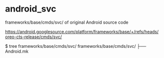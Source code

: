 # android_svc
frameworks/base/cmds/svc/ of original Android source code

https://android.googlesource.com/platform/frameworks/base/+/refs/heads/oreo-cts-release/cmds/svc/


$ tree frameworks/base/cmds/svc/
frameworks/base/cmds/svc/
├── Android.mk

